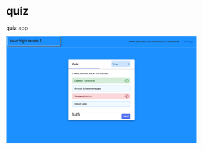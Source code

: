 # quiz
quiz app


![image alt](https://github.com/saydullojonrakhmonov/quiz/blob/3f24022c09b6870b57ef7a29c83bf7506090a054/preview.png)

